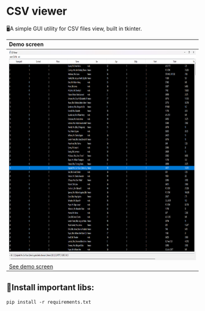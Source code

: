 # CSV viewer
🖥️A simple GUI utility for CSV files view, built in tkinter.

| Demo screen |
| :----------------|
| <img width="700" height="550" src=".github/csvViewerAppDemo.png"> |
| <a href=".github/csvViewerAppDemo.png">See demo screen</a> |

## 📃Install important libs:
    pip install -r requirements.txt
